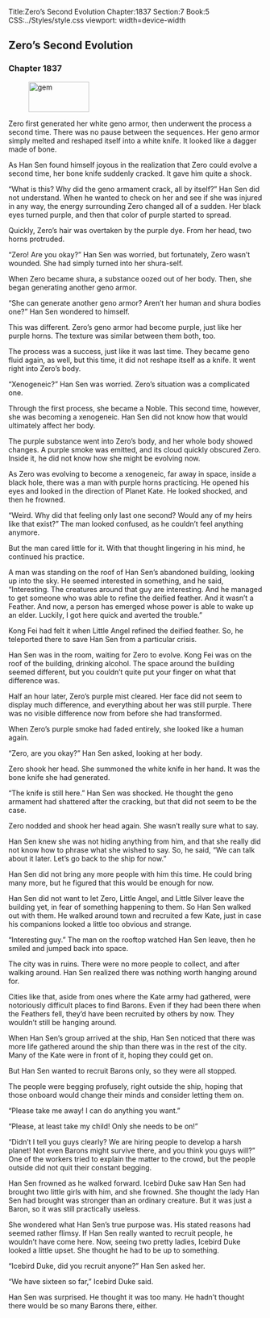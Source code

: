 Title:Zero’s Second Evolution 
Chapter:1837 
Section:7 
Book:5 
CSS:../Styles/style.css 
viewport: width=device-width
  
## Zero’s Second Evolution
### Chapter 1837
  
<figure>
	<img src="../Images/gem.gif" alt="gem" id="gem" width="120" height="60" />
</figure>
  

  
Zero first generated her white geno armor, then underwent the process a second time. There was no pause between the sequences. Her geno armor simply melted and reshaped itself into a white knife. It looked like a dagger made of bone.

As Han Sen found himself joyous in the realization that Zero could evolve a second time, her bone knife suddenly cracked. It gave him quite a shock.

“What is this? Why did the geno armament crack, all by itself?” Han Sen did not understand. When he wanted to check on her and see if she was injured in any way, the energy surrounding Zero changed all of a sudden. Her black eyes turned purple, and then that color of purple started to spread.

Quickly, Zero’s hair was overtaken by the purple dye. From her head, two horns protruded.

“Zero! Are you okay?” Han Sen was worried, but fortunately, Zero wasn’t wounded. She had simply turned into her shura-self.

When Zero became shura, a substance oozed out of her body. Then, she began generating another geno armor.

“She can generate another geno armor? Aren’t her human and shura bodies one?” Han Sen wondered to himself.

This was different. Zero’s geno armor had become purple, just like her purple horns. The texture was similar between them both, too.

The process was a success, just like it was last time. They became geno fluid again, as well, but this time, it did not reshape itself as a knife. It went right into Zero’s body.

“Xenogeneic?” Han Sen was worried. Zero’s situation was a complicated one.

Through the first process, she became a Noble. This second time, however, she was becoming a xenogeneic. Han Sen did not know how that would ultimately affect her body.

The purple substance went into Zero’s body, and her whole body showed changes. A purple smoke was emitted, and its cloud quickly obscured Zero. Inside it, he did not know how she might be evolving now.

As Zero was evolving to become a xenogeneic, far away in space, inside a black hole, there was a man with purple horns practicing. He opened his eyes and looked in the direction of Planet Kate. He looked shocked, and then he frowned.

“Weird. Why did that feeling only last one second? Would any of my heirs like that exist?” The man looked confused, as he couldn’t feel anything anymore.

But the man cared little for it. With that thought lingering in his mind, he continued his practice.

A man was standing on the roof of Han Sen’s abandoned building, looking up into the sky. He seemed interested in something, and he said, “Interesting. The creatures around that guy are interesting. And he managed to get someone who was able to refine the deified feather. And it wasn’t a Feather. And now, a person has emerged whose power is able to wake up an elder. Luckily, I got here quick and averted the trouble.”

Kong Fei had felt it when Little Angel refined the deified feather. So, he teleported there to save Han Sen from a particular crisis.

Han Sen was in the room, waiting for Zero to evolve. Kong Fei was on the roof of the building, drinking alcohol. The space around the building seemed different, but you couldn’t quite put your finger on what that difference was.

Half an hour later, Zero’s purple mist cleared. Her face did not seem to display much difference, and everything about her was still purple. There was no visible difference now from before she had transformed.

When Zero’s purple smoke had faded entirely, she looked like a human again.

“Zero, are you okay?” Han Sen asked, looking at her body.

Zero shook her head. She summoned the white knife in her hand. It was the bone knife she had generated.

“The knife is still here.” Han Sen was shocked. He thought the geno armament had shattered after the cracking, but that did not seem to be the case.

Zero nodded and shook her head again. She wasn’t really sure what to say.

Han Sen knew she was not hiding anything from him, and that she really did not know how to phrase what she wished to say. So, he said, “We can talk about it later. Let’s go back to the ship for now.”

Han Sen did not bring any more people with him this time. He could bring many more, but he figured that this would be enough for now.

Han Sen did not want to let Zero, Little Angel, and Little Silver leave the building yet, in fear of something happening to them. So Han Sen walked out with them. He walked around town and recruited a few Kate, just in case his companions looked a little too obvious and strange.

“Interesting guy.” The man on the rooftop watched Han Sen leave, then he smiled and jumped back into space.

The city was in ruins. There were no more people to collect, and after walking around. Han Sen realized there was nothing worth hanging around for.

Cities like that, aside from ones where the Kate army had gathered, were notoriously difficult places to find Barons. Even if they had been there when the Feathers fell, they’d have been recruited by others by now. They wouldn’t still be hanging around.

When Han Sen’s group arrived at the ship, Han Sen noticed that there was more life gathered around the ship than there was in the rest of the city. Many of the Kate were in front of it, hoping they could get on.

But Han Sen wanted to recruit Barons only, so they were all stopped.

The people were begging profusely, right outside the ship, hoping that those onboard would change their minds and consider letting them on.

“Please take me away! I can do anything you want.”

“Please, at least take my child! Only she needs to be on!”

“Didn’t I tell you guys clearly? We are hiring people to develop a harsh planet! Not even Barons might survive there, and you think you guys will?” One of the workers tried to explain the matter to the crowd, but the people outside did not quit their constant begging.

Han Sen frowned as he walked forward. Icebird Duke saw Han Sen had brought two little girls with him, and she frowned. She thought the lady Han Sen had brought was stronger than an ordinary creature. But it was just a Baron, so it was still practically useless.

She wondered what Han Sen’s true purpose was. His stated reasons had seemed rather flimsy. If Han Sen really wanted to recruit people, he wouldn’t have come here. Now, seeing two pretty ladies, Icebird Duke looked a little upset. She thought he had to be up to something.

“Icebird Duke, did you recruit anyone?” Han Sen asked her.

“We have sixteen so far,” Icebird Duke said.

Han Sen was surprised. He thought it was too many. He hadn’t thought there would be so many Barons there, either.